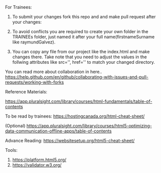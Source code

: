 
For Trainees:
1. To submit your changes fork this repo and and make pull request after your changes:

2. To avoid conflicts you are required to create your own folder in the TRAINEEs folder, just named it after your full name(firstnameSurname like raymundGalvez).

3. You can copy any file from our project like the index.html and make changes there. Take note that you need to adjust the values in the follwing attributes like src='', href='' to match your changed directory. 

You can read more about collaboration in here..
https://help.github.com/en/github/collaborating-with-issues-and-pull-requests/working-with-forks


Reference Materials:

https://app.pluralsight.com/library/courses/html-fundamentals/table-of-contents

To be read by trainees:
https://hostingcanada.org/html-cheat-sheet/



(Optional)
https://app.pluralsight.com/library/courses/html5-optimizing-data-communication-offline-apps/table-of-contents


Advance Reading:
https://websitesetup.org/html5-cheat-sheet/


Tools:
1. https://platform.html5.org/
2. https://validator.w3.org/




